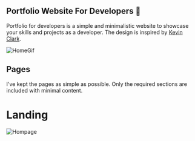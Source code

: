 ## Portfolio Website For Developers 💯

Portfolio for developers is a simple and minimalistic website to showcase your skills and projects as a developer. The design is inspired by [Kevin Clark](https://kevinclark.ca).

![HomeGif](https://github.com/manuarora700/simple-developer-portfolio-website/blob/main/demo-images/websitegif.gif)

## Pages

I've kept the pages as simple as possible. Only the required sections are included with minimal content.

# Landing

![Hompage](https://github.com/manuarora700/simple-developer-portfolio-website/blob/main/demo-images/home.png)
